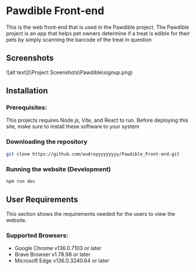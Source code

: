 # Pawdible Front-end
This is the web front-end that is used in the Pawdible project. The Pawdible project is an app that helps pet owners determine if a treat is edible for their pets by simply scanning the barcode of the treat in question
## Screenshots
![alt text](\Project Sceenshots\Pawdible\signup.png)
## Installation
### Prerequisites:
This projects requires Node.js, Vite, and React to run. Before deploying this site, make sure to install these software to your system

### Downloading the repository
```bash
git clone https://github.com/audrayyyyyyyyy/Pawdible_Front-end.git
```

### Running the website (Development)
```bash
npm run dev
```


## User Requirements
This section shows the requirements needed for the users to view the website.

### Supported Browsers:
- Google Chrome v136.0.7103 or later
- Brave Browser v1.78.98 or later
- Microsoft Edge v136.0.3240.64 or later

## 
